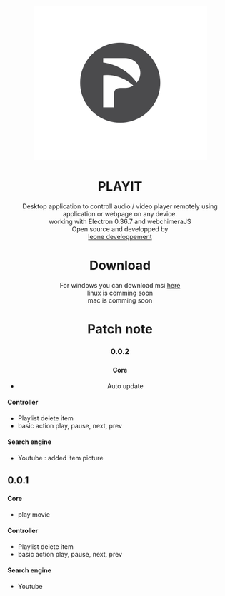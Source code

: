 
<p align="center"><img src="https://raw.githubusercontent.com/leon3s/playIT/master/app/public/img/icon.png"></img></p>


<h1 align="center"> PLAYIT </h1> 

<p align="center">Desktop application to controll audio / video player remotely using application or webpage on any device.

</br>
working with Electron 0.36.7 and webchimeraJS
</br>
Open source and developped by </br> <a href="http://leone-dev.com/"> leone developpement </a><p>

<h1 align="center"> Download </h1>

<p align="center"> For windows you can download msi <a href="http://leone-dev.com/playit"> here </a> </br>
 linux is comming soon </br>
 mac is comming soon </p>

<h1 align="center"> Patch note </h1>

<h3 align="center"> 0.0.2 <h3>

<h4 align="center"> Core </h4>

<p align="center">
<ul align="center">
	<li>
		Auto update
	</li>
</ul>
</p>

#### Controller

* Playlist delete item
* basic action play, pause, next, prev

#### Search engine

* Youtube : added item picture

## 0.0.1

#### Core

* play movie

#### Controller

* Playlist delete item
* basic action play, pause, next, prev

#### Search engine

* Youtube